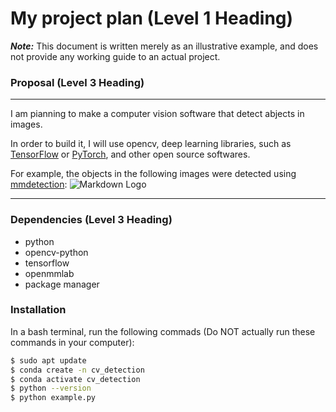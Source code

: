 # My project plan (Level 1 Heading)
***Note:*** This document is written merely as an illustrative example, and does not provide any working guide to an actual project. 

### Proposal (Level 3 Heading)
---
I am pianning to make a computer vision software that detect abjects in images.

In order to build it, I will use opencv, deep learning libraries, such as [TensorFlow](https://github.com/TensorFlow) or [PyTorch](https://github.com/Pytorch), and other open source softwares.

For example, the objects in the following images were detected using [mmdetection](https://github.com/open-mmlab/mmdetection):
![Markdown Logo](https://user-images.githubusercontent.com/12907710/137271636-56ba1cd2-b110-4812-8221-b4c120320aa9.png)

---
### Dependencies (Level 3 Heading)
- python
- opencv-python
- tensorflow
- openmmlab
- package manager

### Installation
In a bash terminal, run the following commads (Do NOT actually run these commands in your computer):
```sh
$ sudo apt update 
$ conda create -n cv_detection
$ conda activate cv_detection
$ python --version
$ python example.py
```
